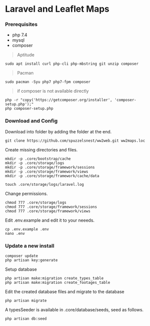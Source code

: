 # Laravel and Leaflet Maps

### Prerequisites

- php 7.4 
- mysql
- composer

> Aptitude
``` 
sudo apt install curl php-cli php-mbstring git unzip composer
```

> Pacman
```
sudo pacman -Syu php7 php7-fpm composer
```

> if composer is not available directly
```
php -r "copy('https://getcomposer.org/installer', 'composer-setup.php');"
php composer-setup.php
```


### Download and Config

Download into folder by adding the folder at the end.
```
git clone https://github.com/spuzzelsnest/ww2web.git ww2maps.loc 
```

Create missing directories and files.
```
mkdir -p .core/bootstrap/cache 
mkdir -p .core/storage/logs
mkdir -p .core/storage/framework/sessions
mkdir -p .core/storage/framework/views
mkdir -p .core/storage/framework/cache/data

touch .core/storage/logs/laravel.log
```

Change permissions.
```
chmod 777 .core/storage/logs 
chmod 777 .core/storage/framework/sessions
chmod 777 .core/storage/framework/views
```


Edit .env.example and edit it to your neeeds.
```
cp .env.example .env
nano .env
```


### Update a new install

```
composer update
php artisan key:generate
```

Setup database
```
php artisan make:migration create_types_table
php artisan make:migration create_footages_table
```

Edit the created database files and migrate to the database
```
php artisan migrate
```

A typesSeeder is available in .core/database/seeds, seed as follows.
```
php artisan db:seed
```
